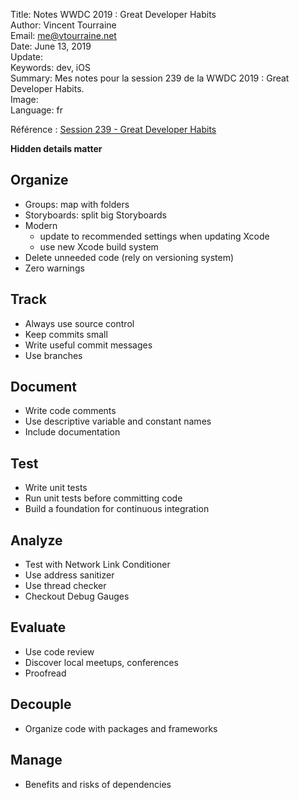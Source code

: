 Title:     Notes WWDC 2019 : Great Developer Habits  
Author:    Vincent Tourraine  
Email:     me@vtourraine.net  
Date:      June 13, 2019  
Update:    
Keywords:  dev, iOS  
Summary:   Mes notes pour la session 239 de la WWDC 2019 : Great Developer Habits.  
Image:     
Language:  fr  


Référence : [Session 239 - Great Developer Habits](https://developer.apple.com/wwdc19/239)

**Hidden details matter**

## Organize
- Groups: map with folders
- Storyboards: split big Storyboards
- Modern
    - update to recommended settings when updating Xcode
    - use new Xcode build system
- Delete unneeded code (rely on versioning system)
- Zero warnings

## Track
- Always use source control
- Keep commits small
- Write useful commit messages
- Use branches

## Document
- Write code comments
- Use descriptive variable and constant names
- Include documentation

## Test
- Write unit tests
- Run unit tests before committing code
- Build a foundation for continuous integration

## Analyze
- Test with Network Link Conditioner
- Use address sanitizer
- Use thread checker
- Checkout Debug Gauges

## Evaluate
- Use code review
- Discover local meetups, conferences
- Proofread

## Decouple
- Organize code with packages and frameworks

## Manage
- Benefits and risks of dependencies

